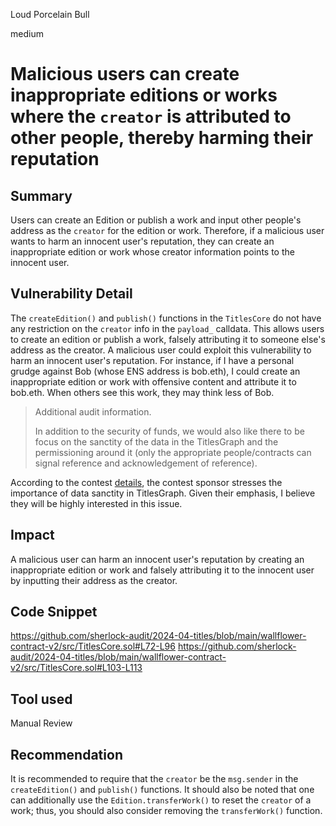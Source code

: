 Loud Porcelain Bull

medium

# Malicious users can create inappropriate editions or works where the `creator` is attributed to other people, thereby harming their reputation

## Summary

Users can create an Edition or publish a work and input other people's address as the `﻿creator` for the edition or work. Therefore, if a malicious user wants to harm an innocent user's reputation, they can create an inappropriate edition or work whose ﻿creator information points to the innocent user.


## Vulnerability Detail

The `createEdition()` and `publish()` functions in the `TitlesCore` do not have any restriction on the `creator` info in the `payload_` calldata. This allows users to create an edition or publish a work, falsely attributing it to someone else's address as the ﻿creator.
A malicious user could exploit this vulnerability to harm an innocent user's reputation. For instance, if I have a personal grudge against Bob (whose ENS address is bob.eth), I could create an inappropriate edition or work with offensive content and attribute it to bob.eth. When others see this work, they may think less of Bob.


> Additional audit information.
>
> In addition to the security of funds, we would also like there to be focus on the sanctity of the data in the TitlesGraph and the permissioning around it (only the appropriate people/contracts can signal reference and acknowledgement of reference).

According to the contest [details](https://audits.sherlock.xyz/contests/326), the contest sponsor stresses the importance of data sanctity in TitlesGraph. Given their emphasis, I believe they will be highly interested in this issue.

## Impact

A malicious user can harm an innocent user's reputation by creating an inappropriate edition or work and falsely attributing it to the innocent user by inputting their address as the creator.

## Code Snippet
https://github.com/sherlock-audit/2024-04-titles/blob/main/wallflower-contract-v2/src/TitlesCore.sol#L72-L96
https://github.com/sherlock-audit/2024-04-titles/blob/main/wallflower-contract-v2/src/TitlesCore.sol#L103-L113
## Tool used

Manual Review

## Recommendation
It is recommended to require that the `creator` be the `msg.sender` in the `createEdition()` and `publish()` functions.
It should also be noted that one can additionally use the `Edition.transferWork()` to reset the `creator` of a work; thus, you should also consider removing the `transferWork()` function. 